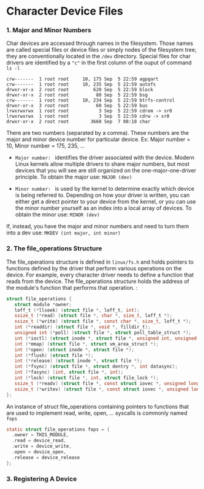 # Character Device Files

### 1. Major and Minor Numbers

Char devices are accessed through names in the filesystem. Those names are called special files or device files or simply nodes of the filesystem tree; they are conventionally located in the `/dev` directory. Special files for char drivers are identified by a `"c"` in the first column of the ouput of command `ls -l`

```
crw-------  1 root root     10, 175 Sep  5 22:59 agpgart
crw-------  1 root root     10, 235 Sep  5 22:59 autofs
drwxr-xr-x  2 root root         620 Sep  5 22:59 block
drwxr-xr-x  2 root root          80 Sep  5 22:59 bsg
crw-------  1 root root     10, 234 Sep  5 22:59 btrfs-control
drwxr-xr-x  3 root root          60 Sep  5 22:59 bus
lrwxrwxrwx  1 root root           3 Sep  5 22:59 cdrom -> sr0
lrwxrwxrwx  1 root root           3 Sep  5 22:59 cdrw -> sr0
drwxr-xr-x  2 root root        3660 Sep  7 08:18 char
```

There are two numbers (separated by a comma). These numbers are the major and minor device number for particular device. Ex: Major number = 10, Minor number =  175, 235, ...

* `Major number: ` identifies the driver associated with the device. Modern Linux kernels allow multiple drivers to share major numbers, but most devices that you will see are still organized on the one-major-one-driver principle. To obtain the major use: `MAJOR (dev)`

* `Minor number: ` is used by the kernel to determine exactly which device is being referred to. Depending on how your driver is written, you can either get a direct pointer to your device from the kernel, or you can use the minor number yourself as an index into a local array of devices. To obtain the minor use: `MINOR (dev)`

If, instead, you have the major and minor numbers and need to turn them into a dev use:
`MKDEV (int major, int minor)`

### 2. The file_operations Structure

The file_operations structure is defined in `linux/fs.h` and holds pointers to functions defined by the driver that perform various operations on the device. For example, every character driver needs to define a function that reads from the device. The file_operations structure holds the address of the module's function that performs that operation. :

```c
struct file_operations {
   struct module *owner;
   loff_t (*llseek) (struct file *, loff_t, int);
   ssize_t (*read) (struct file *, char *, size_t, loff_t *);
   ssize_t (*write) (struct file *, const char *, size_t, loff_t *);
   int (*readdir) (struct file *, void *, filldir_t);
   unsigned int (*poll) (struct file *, struct poll_table_struct *);
   int (*ioctl) (struct inode *, struct file *, unsigned int, unsigned long);
   int (*mmap) (struct file *, struct vm_area_struct *);
   int (*open) (struct inode *, struct file *);
   int (*flush) (struct file *);
   int (*release) (struct inode *, struct file *);
   int (*fsync) (struct file *, struct dentry *, int datasync);
   int (*fasync) (int, struct file *, int);
   int (*lock) (struct file *, int, struct file_lock *);
   ssize_t (*readv) (struct file *, const struct iovec *, unsigned long,loff_t *);
   ssize_t (*writev) (struct file *, const struct iovec *, unsigned long,loff_t *);
};
```

An instance of struct file_operations containing pointers to functions that are used to implement read, write, open, ... syscalls is commonly named `fops`

```c
static struct file_operations fops = {
  .owner = THIS_MODULE,
  .read = device_read,
  .write = device_write,
  .open = device_open,
  .release = device_release
};
```

### 3. Registering A Device


